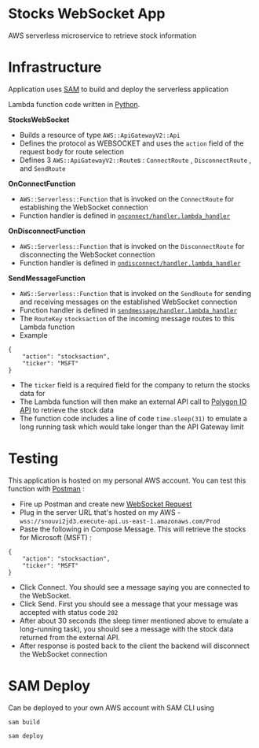 # Stocks WebSocket App

AWS serverless microservice to retrieve stock information

# Infrastructure
Application uses [SAM](https://aws.amazon.com/serverless/sam/) to build and deploy the serverless application

Lambda function code written in [Python](https://www.python.org/downloads/).

**StocksWebSocket**
- Builds a resource of type `AWS::ApiGatewayV2::Api`
- Defines the protocol as WEBSOCKET and uses the `action` field of the request body for route selection
- Defines 3 `AWS::ApiGatewayV2::Route`s : `ConnectRoute` , `DisconnectRoute` , and `SendRoute`

**OnConnectFunction**
- `AWS::Serverless::Function` that is invoked on the `ConnectRoute` for establishing the WebSocket connection
- Function handler is defined in [`onconnect/handler.lambda_handler`]()

**OnDisconnectFunction**
- `AWS::Serverless::Function` that is invoked on the `DisconnectRoute` for disconnecting the WebSocket connection
- Function handler is defined in [`ondisconnect/handler.lambda_handler`]()

**SendMessageFunction**
- `AWS::Serverless::Function` that is invoked on the `SendRoute` for sending and receiving messages on the established 
WebSocket connection
- Function handler is defined in [`sendmessage/handler.lambda_handler`]()
- The `RouteKey` `stocksaction` of the incoming message routes to this Lambda function
- Example 
```
{
    "action": "stocksaction",
    "ticker": "MSFT"
}
```
- The `ticker` field is a required field for the company to return the stocks data for
- The Lambda function will then make an external API call to 
[Polygon IO API](https://polygon.io/stocks?gclid=CjwKCAjwloCSBhAeEiwA3hVo_SiRY1dM645fBntGSOrsm8XkVLFUiCrSo0D1OpgzhOa_SPex-CNx7hoCFAAQAvD_BwE)
to retrieve the stock data
- The function code includes a line of code `time.sleep(31)` to emulate a long running task which
would take longer than the API Gateway limit

# Testing
This application is hosted on my personal AWS account.  You can test this function with [Postman](https://www.postman.com) :

- Fire up Postman and create new [WebSocket Request](https://learning.postman.com/docs/sending-requests/supported-api-frameworks/websocket/#creating-websocket-requests)
- Plug in the server URL that's hosted on my AWS - `wss://snouvi2jd3.execute-api.us-east-1.amazonaws.com/Prod`
- Paste the following in Compose Message.  This will retrieve the stocks for Microsoft (MSFT) :
```
{
    "action": "stocksaction",
    "ticker": "MSFT"
}
```
- Click Connect.  You should see a message saying you are connected to the WebSocket.
- Click Send.  First you should see a message that your message was accepted with status code `202`
- After about 30 seconds (the sleep timer mentioned above to emulate a long-running task), you should
see a message with the stock data returned from the external API.
- After response is posted back to the client the backend will disconnect the WebSocket connection

# SAM Deploy
Can be deployed to your own AWS account with SAM CLI using

`sam build`

`sam deploy`